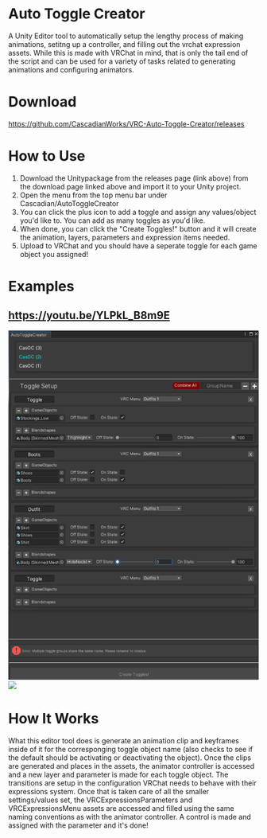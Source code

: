 # Auto Toggle Creator
A Unity Editor tool to automatically setup the lengthy process of making animations, setitng up a controller, and filling out the vrchat expression assets.
While this is made with VRChat in mind, that is only the tail end of the script and can be used for a variety of tasks related to generating animations and configuring animators.

# Download
https://github.com/CascadianWorks/VRC-Auto-Toggle-Creator/releases

# How to Use
1. Download the Unitypackage from the releases page (link above) from the download page linked above and import it to your Unity project.
2. Open the menu from the top menu bar under Cascadian/AutoToggleCreator
6. You can click the plus icon to add a toggle and assign any values/object you'd like to. You can add as many toggles as you'd like.
7. When done, you can click the "Create Toggles!" button and it will create the animation, layers, parameters and expression items needed.
8. Upload to VRChat and you should have a seperate toggle for each game object you assigned!

# Examples
## https://youtu.be/YLPkL_B8m9E

<p float="left">
<img src="example.png" width="600">
<img src="https://user-images.githubusercontent.com/90723146/220524423-add04f3e-1f99-4955-98d7-107cc2cfabcc.png" width="600">
</p>
  
# How It Works
What this editor tool does is generate an animation clip and keyframes inside of it for the corresponging toggle object name (also checks to see if the default should be activating or deactivating the object). Once the clips are generated and places in the assets, the animator controller is accessed and a new layer and parameter is made for each toggle object. The transitions are setup in the configuration VRChat needs to behave with their expressions system. Once that is taken care of all the smaller settings/values set, the VRCExpressionsParameters and VRCExpressionsMenu assets are accessed and filled using the same naming conventions as with the animator controller. A control is made and assigned with the parameter and it's done!
